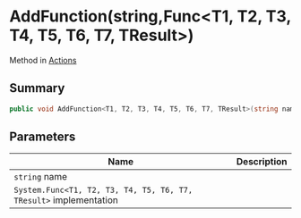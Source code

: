 # AddFunction(string,Func\<T1, T2, T3, T4, T5, T6, T7, TResult>)

Method in [Actions](./)

## Summary

```csharp
public void AddFunction<T1, T2, T3, T4, T5, T6, T7, TResult>(string name, Func<T1, T2, T3, T4, T5, T6, T7, TResult> implementation);
```

## Parameters

| Name                                                              | Description |
| ----------------------------------------------------------------- | ----------- |
| `string` name                                                     |             |
| `System.Func<T1, T2, T3, T4, T5, T6, T7, TResult>` implementation |             |
